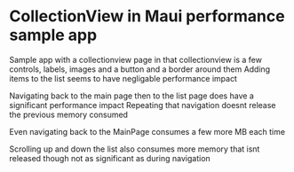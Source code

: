 # CollectionView in Maui performance sample app

Sample app with a collectionview page in that collectionview is a few controls, labels, images and a button and a border around them
Adding items to the list seems to have negligable performance impact

Navigating back to the main page then to the list page does have a significant performance impact
Repeating that navigation doesnt release the previous memory consumed

Even navigating back to the MainPage consumes a few more MB each time

Scrolling up and down the list also consumes more memory that isnt released though not as significant as during navigation
